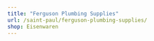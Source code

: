 ```yaml
---
title: "Ferguson Plumbing Supplies"
url: /saint-paul/ferguson-plumbing-supplies/
shop: Eisenwaren
---
```

